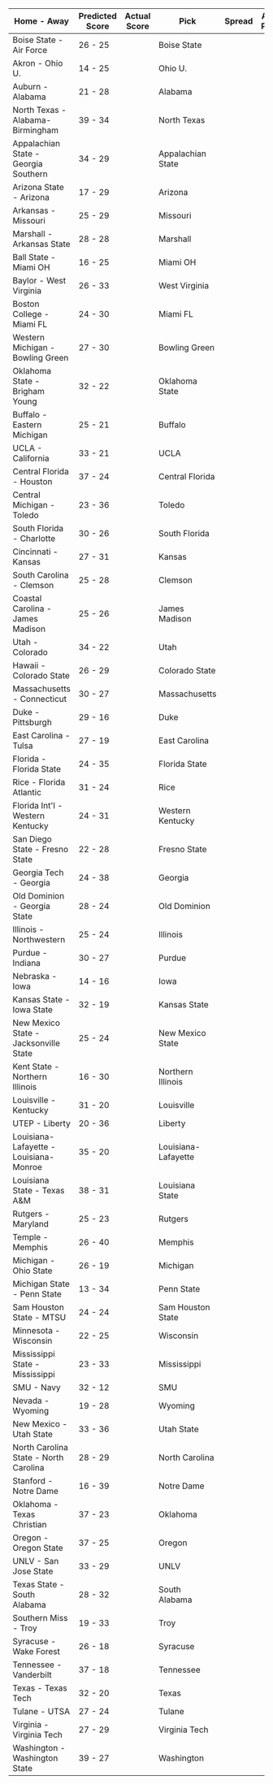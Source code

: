 Home - Away | Predicted Score | Actual Score | Pick | Spread | ATS Pick | O/U | O/U Pick
--- | --- | --- | --- | --- | --- | --- | ---
Boise State - Air Force | 26 - 25 |  | Boise State |  |  |  | 
Akron - Ohio U. | 14 - 25 |  | Ohio U. |  |  |  | 
Auburn - Alabama | 21 - 28 |  | Alabama |  |  |  | 
North Texas - Alabama-Birmingham | 39 - 34 |  | North Texas |  |  |  | 
Appalachian State - Georgia Southern | 34 - 29 |  | Appalachian State |  |  |  | 
Arizona State - Arizona | 17 - 29 |  | Arizona |  |  |  | 
Arkansas - Missouri | 25 - 29 |  | Missouri |  |  |  | 
Marshall - Arkansas State | 28 - 28 |  | Marshall |  |  |  | 
Ball State - Miami OH | 16 - 25 |  | Miami OH |  |  |  | 
Baylor - West Virginia | 26 - 33 |  | West Virginia |  |  |  | 
Boston College - Miami FL | 24 - 30 |  | Miami FL |  |  |  | 
Western Michigan - Bowling Green | 27 - 30 |  | Bowling Green |  |  |  | 
Oklahoma State - Brigham Young | 32 - 22 |  | Oklahoma State |  |  |  | 
Buffalo - Eastern Michigan | 25 - 21 |  | Buffalo |  |  |  | 
UCLA - California | 33 - 21 |  | UCLA |  |  |  | 
Central Florida - Houston | 37 - 24 |  | Central Florida |  |  |  | 
Central Michigan - Toledo | 23 - 36 |  | Toledo |  |  |  | 
South Florida - Charlotte | 30 - 26 |  | South Florida |  |  |  | 
Cincinnati - Kansas | 27 - 31 |  | Kansas |  |  |  | 
South Carolina - Clemson | 25 - 28 |  | Clemson |  |  |  | 
Coastal Carolina - James Madison | 25 - 26 |  | James Madison |  |  |  | 
Utah - Colorado | 34 - 22 |  | Utah |  |  |  | 
Hawaii - Colorado State | 26 - 29 |  | Colorado State |  |  |  | 
Massachusetts - Connecticut | 30 - 27 |  | Massachusetts |  |  |  | 
Duke - Pittsburgh | 29 - 16 |  | Duke |  |  |  | 
East Carolina - Tulsa | 27 - 19 |  | East Carolina |  |  |  | 
Florida - Florida State | 24 - 35 |  | Florida State |  |  |  | 
Rice - Florida Atlantic | 31 - 24 |  | Rice |  |  |  | 
Florida Int'l - Western Kentucky | 24 - 31 |  | Western Kentucky |  |  |  | 
San Diego State - Fresno State | 22 - 28 |  | Fresno State |  |  |  | 
Georgia Tech - Georgia | 24 - 38 |  | Georgia |  |  |  | 
Old Dominion - Georgia State | 28 - 24 |  | Old Dominion |  |  |  | 
Illinois - Northwestern | 25 - 24 |  | Illinois |  |  |  | 
Purdue - Indiana | 30 - 27 |  | Purdue |  |  |  | 
Nebraska - Iowa | 14 - 16 |  | Iowa |  |  |  | 
Kansas State - Iowa State | 32 - 19 |  | Kansas State |  |  |  | 
New Mexico State - Jacksonville State | 25 - 24 |  | New Mexico State |  |  |  | 
Kent State - Northern Illinois | 16 - 30 |  | Northern Illinois |  |  |  | 
Louisville - Kentucky | 31 - 20 |  | Louisville |  |  |  | 
UTEP - Liberty | 20 - 36 |  | Liberty |  |  |  | 
Louisiana-Lafayette - Louisiana-Monroe | 35 - 20 |  | Louisiana-Lafayette |  |  |  | 
Louisiana State - Texas A&M | 38 - 31 |  | Louisiana State |  |  |  | 
Rutgers - Maryland | 25 - 23 |  | Rutgers |  |  |  | 
Temple - Memphis | 26 - 40 |  | Memphis |  |  |  | 
Michigan - Ohio State | 26 - 19 |  | Michigan |  |  |  | 
Michigan State - Penn State | 13 - 34 |  | Penn State |  |  |  | 
Sam Houston State - MTSU | 24 - 24 |  | Sam Houston State |  |  |  | 
Minnesota - Wisconsin | 22 - 25 |  | Wisconsin |  |  |  | 
Mississippi State - Mississippi | 23 - 33 |  | Mississippi |  |  |  | 
SMU - Navy | 32 - 12 |  | SMU |  |  |  | 
Nevada - Wyoming | 19 - 28 |  | Wyoming |  |  |  | 
New Mexico - Utah State | 33 - 36 |  | Utah State |  |  |  | 
North Carolina State - North Carolina | 28 - 29 |  | North Carolina |  |  |  | 
Stanford - Notre Dame | 16 - 39 |  | Notre Dame |  |  |  | 
Oklahoma - Texas Christian | 37 - 23 |  | Oklahoma |  |  |  | 
Oregon - Oregon State | 37 - 25 |  | Oregon |  |  |  | 
UNLV - San Jose State | 33 - 29 |  | UNLV |  |  |  | 
Texas State - South Alabama | 28 - 32 |  | South Alabama |  |  |  | 
Southern Miss - Troy | 19 - 33 |  | Troy |  |  |  | 
Syracuse - Wake Forest | 26 - 18 |  | Syracuse |  |  |  | 
Tennessee - Vanderbilt | 37 - 18 |  | Tennessee |  |  |  | 
Texas - Texas Tech | 32 - 20 |  | Texas |  |  |  | 
Tulane - UTSA | 27 - 24 |  | Tulane |  |  |  | 
Virginia - Virginia Tech | 27 - 29 |  | Virginia Tech |  |  |  | 
Washington - Washington State | 39 - 27 |  | Washington |  |  |  | 
